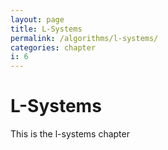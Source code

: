 ```yaml
---
layout: page
title: L-Systems
permalink: /algorithms/l-systems/
categories: chapter
i: 6
---
```


# L-Systems
This is the l-systems chapter
